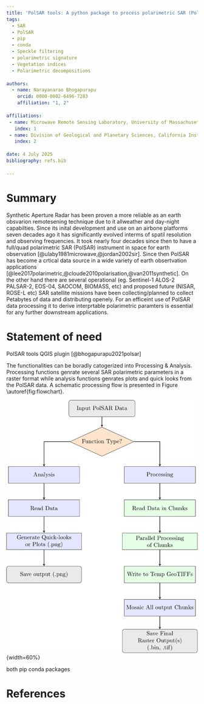 ```yaml
---
title: 'PolSAR tools: A python package to process polarimetric SAR (PolSAR) data'
tags:
  - SAR
  - PolSAR
  - pip
  - conda
  - Speckle filtering
  - polarimetric signature
  - Vegetation indices
  - Polarimetric decompositions

authors:
  - name: Narayanarao Bhogapurapu
    orcid: 0000-0002-6496-7283
    affiliation: "1, 2" 

affiliations:
 - name: Microwave Remote Sensing Laboratory, University of Massachusetts Amherst, USA
   index: 1
 - name: Division of Geological and Planetary Sciences, California Institute of Technology, USA
   index: 2

date: 4 July 2025
bibliography: refs.bib

---
```



# Summary
Synthetic Aperture Radar has been proven a more reliable as an earth obsvarion remotesening technique due to it allweather and day-night capabilties. Since its inital development and use on an airbone platforms seven decades ago it has significantly evolved interms of spatil resolution and observing frequencies. It took nearly four decades since then to have a full/quad polarimetric SAR (PolSAR) instrument in space for earth observation [@ulaby1981microwave,@jordan2002sir]. Since then PolSAR has become a crtical data source in a wide variety of earth obsertvation applications [@lee2017polarimetric,@cloude2010polarisation,@van2011synthetic]. On the other hand there are several operational (eg. Sentinel-1 ALOS-2 PALSAR-2, EOS-04, SAOCOM, BIOMASS, etc) and proposed future (NISAR, ROSE-L etc) SAR satellite missions have been collecting/planned to collect Petabytes of data and distributing openely. For an efficeint use of PolSAR data processing it to derive interprtable polarimetric paramters is essential for any further downstream applications. 


# Statement of need

<!-- The demand for processing tools increases with the increasing number of ***Synthetic Aperture Radar (SAR)*** satellite missions and datasets. However, to process SAR data, a minimal number of free tools are available ([PolSARpro](https://earth.esa.int/web/polsarpro/home), [SNAP](https://step.esa.int/main/toolboxes/snap/)) that consolidate all necessary pre-processing steps. Bearing this in mind, there is a need to develop specific tools for the remote sensing user community to derive polarimetric descriptors like vegetation indices and decomposition parameters. With current  -->
PolSAR tools QGIS plugin [@bhogapurapu2021polsar]

The functionalities can be boradly catogerized into Processing & Analysis. Processing functions genrate several SAR polarimetric parameters in a raster format while analysis functions genrates plots and quick looks from the PolSAR data. A schematic processing flow is presented in Figure \autoref{fig:flowchart}. 

![Schematic of core processing flow of polsartools package \label{fig:flowchart}](figures/flowchart.png){width=60%}

both pip conda packages

<!-- 
# Acknowledgements
The author would like to  -->

# References

